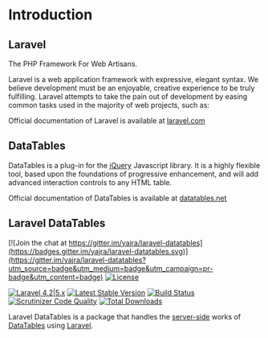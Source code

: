 # Introduction

<a name="laravel"></a>
## Laravel
The PHP Framework For Web Artisans.

Laravel is a web application framework with expressive, elegant syntax.
We believe development must be an enjoyable, creative experience to be truly fulfilling.
Laravel attempts to take the pain out of development by easing common tasks used in the majority of web projects, such as:

Official documentation of Laravel is available at [laravel.com](https://laravel.com/)

<a name="datatables"></a>
## DataTables
DataTables is a plug-in for the [jQuery](https://jquery.com/) Javascript library.
It is a highly flexible tool, based upon the foundations of progressive enhancement, and will add advanced interaction controls to any HTML table.

Official documentation of DataTables is available at [datatables.net](https://datatables.net)

<a name="laravel-datatables"></a>
## Laravel DataTables

[![Join the chat at https://gitter.im/yajra/laravel-datatables](https://badges.gitter.im/yajra/laravel-datatables.svg)](https://gitter.im/yajra/laravel-datatables?utm_source=badge&utm_medium=badge&utm_campaign=pr-badge&utm_content=badge)
[![License](https://poser.pugx.org/yajra/laravel-datatables-oracle/license)](https://packagist.org/packages/yajra/laravel-datatables-oracle)

[![Laravel 4.2|5.x](https://img.shields.io/badge/Laravel-4.2|5.x-orange.svg)](http://laravel.com)
[![Latest Stable Version](https://poser.pugx.org/yajra/laravel-datatables-oracle/v/stable)](https://packagist.org/packages/yajra/laravel-datatables-oracle)
[![Build Status](https://travis-ci.org/yajra/laravel-datatables.svg?branch=master)](https://travis-ci.org/yajra/laravel-datatables)
[![Scrutinizer Code Quality](https://scrutinizer-ci.com/g/yajra/laravel-datatables/badges/quality-score.png?b=master)](https://scrutinizer-ci.com/g/yajra/laravel-datatables/?branch=master)
[![Total Downloads](https://poser.pugx.org/yajra/laravel-datatables-oracle/downloads)](https://packagist.org/packages/yajra/laravel-datatables-oracle)

Laravel DataTables is a package that handles the [server-side](https://www.datatables.net/manual/server-side) works of [DataTables](http://datatables.net) using [Laravel](http://laravel.com).


